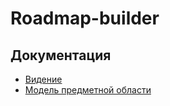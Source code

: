 # Roadmap-builder

## Документация

- [Видение](/vision/README.md)
- [Модель предметной области](/domenModel/README.md)
